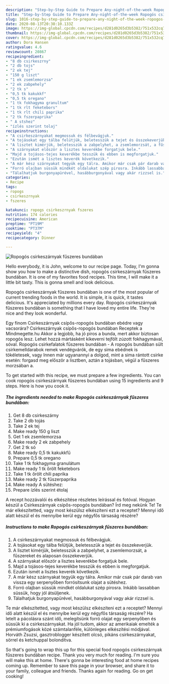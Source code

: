 ```yaml
---
description: "Step-by-Step Guide to Prepare Any-night-of-the-week Ropogós csirkeszárnyak fűszeres bundában"
title: "Step-by-Step Guide to Prepare Any-night-of-the-week Ropogós csirkeszárnyak fűszeres bundában"
slug: 1016-step-by-step-guide-to-prepare-any-night-of-the-week-ropogos-csirkeszarnyak-fuszeres-bundaban
date: 2020-08-13T20:38:10.133Z
image: https://img-global.cpcdn.com/recipes/d281d0265d3b5382/751x532cq70/ropogos-csirkeszarnyak-fuszeres-bundaban-recept-foto.jpg
thumbnail: https://img-global.cpcdn.com/recipes/d281d0265d3b5382/751x532cq70/ropogos-csirkeszarnyak-fuszeres-bundaban-recept-foto.jpg
cover: https://img-global.cpcdn.com/recipes/d281d0265d3b5382/751x532cq70/ropogos-csirkeszarnyak-fuszeres-bundaban-recept-foto.jpg
author: Dora Hansen
ratingvalue: 4.6
reviewcount: 20867
recipeingredient:
- "8 db csirkeszrny"
- "2 db tojs"
- "2 ek tej"
- "150 g liszt"
- "1 ek zsemlemorzsa"
- "2 ek zabpehely"
- "2 tk s"
- "0,5 tk kakukkf"
- "0,5 tk oregano"
- "1 tk fokhagyma granultum"
- "1 tk rlt feketebors"
- "1 tk rlt chili paprika"
- "2 tk fszerpaprika"
- " A stshez"
- "ízlés szerint tolaj"
recipeinstructions:
- "A csirkeszárnyakat megmossuk és félbevágjuk."
- "A tojásokat egy tálba felütjük, beletesszük a tejet és összekeverjük."
- "A lisztet kimérjük, beletesszük a zabpelyhet, a zsemlemorzsát, a fűszereket és alaposan összekeverjük."
- "A szárnyakat először a lisztes keverékbe forgatjuk bele."
- "Majd a tojásos-tejes keverékbe tesszük és ebben is megforgatjuk."
- "Ezután ismét a lisztes keverék következik."
- "A már kész szárnyakat tegyük egy tálra. Amikor már csak pár darab van vissza egy serpenyőben forrósítsunk olajat a sütéshez."
- "Forró olajban süssük mindkét oldalukat szép pirosra. Inkább lassabban süssük, hogy jól átsüljenek."
- "Tálalhatjuk burgonyapürével, hasábburgonyával vagy akár rizzsel is."
categories:
- Recipe
tags:
- ropogs
- csirkeszrnyak
- fszeres

katakunci: ropogs csirkeszrnyak fszeres 
nutrition: 174 calories
recipecuisine: American
preptime: "PT19M"
cooktime: "PT37M"
recipeyield: "4"
recipecategory: Dinner

---
```



![Ropogós csirkeszárnyak fűszeres bundában](https://img-global.cpcdn.com/recipes/d281d0265d3b5382/751x532cq70/ropogos-csirkeszarnyak-fuszeres-bundaban-recept-foto.jpg)

Hello everybody, it is John, welcome to our recipe page. Today, I'm gonna show you how to make a distinctive dish, ropogós csirkeszárnyak fűszeres bundában. It is one of my favorites food recipes. This time, I will make it a little bit tasty. This is gonna smell and look delicious.

Ropogós csirkeszárnyak fűszeres bundában is one of the most popular of current trending foods in the world. It is simple, it is quick, it tastes delicious. It's appreciated by millions every day. Ropogós csirkeszárnyak fűszeres bundában is something that I have loved my entire life. They're nice and they look wonderful.

Egy finom Csirkeszárnyak csípős-ropogós bundában ebédre vagy vacsorára? Csirkeszárnyak csípős-ropogós bundában Receptek a Mindmegette.hu Akkor a legjobb, ha jó piros a bunda, mert akkor biztosan ropogós lesz. Lehet hozzá mártásként kikeverni tejfölt zúzott fokhagymával, sóval. Ropogós csirkefalatok fűszeres bundában - A ropogós bundában sült csirkemelldarabok remek vendégvárók, de egy sima ebédnek is tökéletesek, vagy Innen már ugyanannyi a dolgod, mint a sima rántott csirke esetén: forgasd meg először a lisztben, aztán a tojásban, végül a fűszeres morzsában a.


To get started with this recipe, we must prepare a few ingredients. You can cook ropogós csirkeszárnyak fűszeres bundában using 15 ingredients and 9 steps. Here is how you cook it.

<!--inarticleads1-->

##### The ingredients needed to make Ropogós csirkeszárnyak fűszeres bundában:

1. Get 8 db csirkeszárny
1. Take 2 db tojás
1. Take 2 ek tej
1. Make ready 150 g liszt
1. Get 1 ek zsemlemorzsa
1. Make ready 2 ek zabpehely
1. Get 2 tk só
1. Make ready 0,5 tk kakukkfű
1. Prepare 0,5 tk oregano
1. Take 1 tk fokhagyma granulátum
1. Make ready 1 tk őrölt feketebors
1. Take 1 tk őrölt chili paprika
1. Make ready 2 tk fűszerpaprika
1. Make ready  A sütéshez:
1. Prepare ízlés szerint étolaj


A recept hozzávalói és elkészítése részletes leírással és fotóval. Hogyan készül a Csirkeszárnyak csípős-ropogós bundában? Írd meg nekünk Te! Te már elkészítetted, vagy most készülsz elkészíteni ezt a receptet? Mennyi idő alatt készül el és mennyibe kerül egy négyfős társaság részére? 

<!--inarticleads2-->

##### Instructions to make Ropogós csirkeszárnyak fűszeres bundában:

1. A csirkeszárnyakat megmossuk és félbevágjuk.
1. A tojásokat egy tálba felütjük, beletesszük a tejet és összekeverjük.
1. A lisztet kimérjük, beletesszük a zabpelyhet, a zsemlemorzsát, a fűszereket és alaposan összekeverjük.
1. A szárnyakat először a lisztes keverékbe forgatjuk bele.
1. Majd a tojásos-tejes keverékbe tesszük és ebben is megforgatjuk.
1. Ezután ismét a lisztes keverék következik.
1. A már kész szárnyakat tegyük egy tálra. Amikor már csak pár darab van vissza egy serpenyőben forrósítsunk olajat a sütéshez.
1. Forró olajban süssük mindkét oldalukat szép pirosra. Inkább lassabban süssük, hogy jól átsüljenek.
1. Tálalhatjuk burgonyapürével, hasábburgonyával vagy akár rizzsel is.


Te már elkészítetted, vagy most készülsz elkészíteni ezt a receptet? Mennyi idő alatt készül el és mennyibe kerül egy négyfős társaság részére? Ha letelt a pácolásra szánt idő, melegítsünk forró olajat egy serpenyőben és süssük ki a csirkeszárnyakat. Ha jól tudom, akkor az amerikaiak emelték a prémiumfogások közé számtalanféle, különleges elkészítési módjával. Horváth Zsuzsi, gasztroblogger készített olcsó, pikáns csirkeszárnyakat, sörrel és ketchuppal bolondítva. 

So that's going to wrap this up for this special food ropogós csirkeszárnyak fűszeres bundában recipe. Thank you very much for reading. I'm sure you will make this at home. There's gonna be interesting food at home recipes coming up. Remember to save this page in your browser, and share it to your family, colleague and friends. Thanks again for reading. Go on get cooking!
